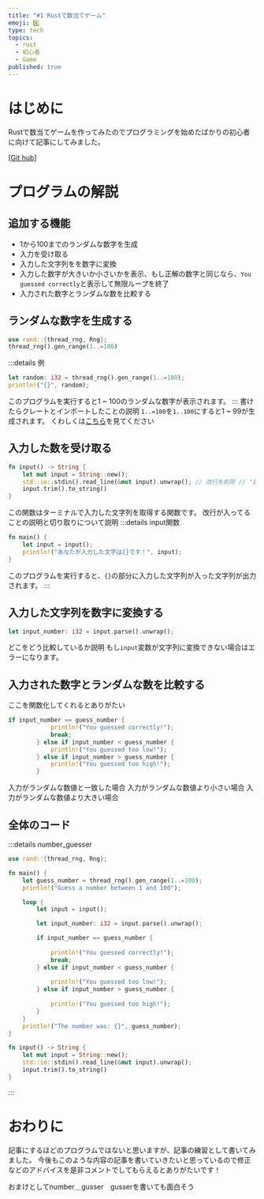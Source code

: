 ```yaml
---
title: "#1 Rustで数当てゲーム"
emoji: 8️⃣
type: tech
topics:
  - rust
  - 初心者
  - Game
published: true
---
```


# はじめに

Rustで数当てゲームを作ってみたのでプログラミングを始めたばかりの初心者に向けて記事にしてみました。

[[Git hub](https://github.com/daizyoo/number-guessing)]




# プログラムの解説

## 追加する機能

- 1から100までのランダムな数字を生成
- 入力を受け取る
- 入力した文字列をを数字に変換
- 入力した数字が大きいか小さいかを表示、もし正解の数字と同じなら、`You guessed correctly`と表示して無限ループを終了
- 入力された数字とランダムな数を比較する
## ランダムな数字を生成する

```rust
use rand::{thread_rng, Rng};
thread_rng().gen_range(1..=100)
```

:::details 例

```rust
let random: i32 = thread_rng().gen_range(1..=100);
println!("{}", random);
```

このプログラムを実行すると1 ~ 100のランダムな数字が表示されます。
:::
書けたらクレートとインポートしたことの説明
`1..=100`を`1..100`にすると1 ~ 99が生成されます。
くわしくは[こちら](https://rs.nkmk.me/rust-range/)を見てください

## 入力した数を受け取る

```rust
fn input() -> String {
    let mut input = String::new();
    std::io::stdin().read_line(&mut input).unwrap(); // 改行を削除 // "123\n" -> "123"
    input.trim().to_string()
}
```
この関数はターミナルで入力した文字列を取得する関数です。
改行が入ってることの説明と切り取りについて説明
:::details input関数

```rust
fn main() {
    let input = input();
    println!("あなたが入力した文字は{}です！", input);
}
```

このプログラムを実行すると、`{}`の部分に入力した文字列が入った文字列が出力されます。
:::


## 入力した文字列を数字に変換する

```rust
let input_number: i32 = input.parse().unwrap();
```
どこをどう比較しているか説明
もし`input`変数が文字列に変換できない場合はエラーになります。

## 入力された数字とランダムな数を比較する
ここを関数化してくれるとありがたい
```rust
if input_number == guess_number {
            println!("You guessed correctly!");
            break;
        } else if input_number < guess_number {
            println!("You guessed too low!");
        } else if input_number > guess_number {
            println!("You guessed too high!");
        }

```
入力がランダムな数値と一致した場合
入力がランダムな数値より小さい場合
入力がランダムな数値より大きい場合
## 全体のコード
:::details number_guesser

```rust
use rand::{thread_rng, Rng};

fn main() {
    let guess_number = thread_rng().gen_range(1..=100);
    println!("Guess a number between 1 and 100");

    loop {
        let input = input();

        let input_number: i32 = input.parse().unwrap();

        if input_number == guess_number {
            
            println!("You guessed correctly!");
            break;
        } else if input_number < guess_number {
            
            println!("You guessed too low!");
        } else if input_number > guess_number {
            
            println!("You guessed too high!");
        }
    }
    println!("The number was: {}", guess_number);
}

fn input() -> String {
    let mut input = String::new();
    std::io::stdin().read_line(&mut input).unwrap();
    input.trim().to_string()
}
```
:::
# おわりに

記事にするほどのプログラムではないと思いますが、記事の練習として書いてみました。
今後もこのような内容の記事を書いていきたいと思っているので修正などのアドバイスを是非コメントでしてもらえるとありがたいです！

おまけとしてnumber＿gusser　gusserを書いても面白そう